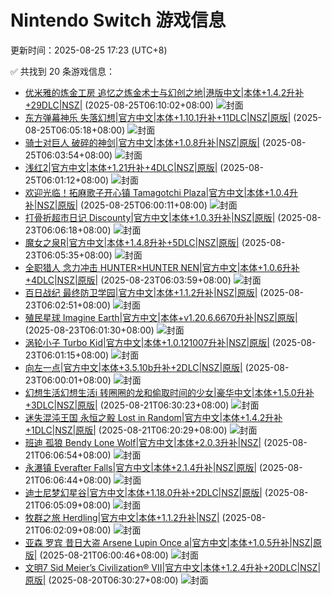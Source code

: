 # Nintendo Switch 游戏信息
更新时间：2025-08-25 17:23 (UTC+8)

✅ 共找到 20 条游戏信息：

- [优米雅的炼金工房 追忆之炼金术士与幻创之地|港版中文|本体+1.4.2升补+29DLC|NSZ|](https://www.gamer520.com/90094.html) (2025-08-25T06:10:02+08:00)
  ![封面](https://shared.cdn.queniuqe.com/store_item_assets/steam/apps/3123410/aa2b9f3d92805cc9da327a120ed6e7fc8ee3ebfa/capsule_616x353_schinese.jpg?t=1742173227)
- [东方弹幕神乐 失落幻想|官方中文|本体+1.10.1升补+11DLC|NSZ|原版|](https://www.gamer520.com/81716.html) (2025-08-25T06:05:18+08:00)
  ![封面](https://shared.cdn.queniuqe.com/store_item_assets/steam/apps/2190220/capsule_616x353_schinese.jpg?t=1707395141)
- [骑士对巨人 破碎的神剑|官方中文|本体+1.0.8升补|NSZ|原版|](https://www.gamer520.com/65705.html) (2025-08-25T06:03:54+08:00)
  ![封面](https://ig.freer.blog/2023/10/06/0a9cddf16bc92.jpg)
- [浅红2|官方中文|本体+1.21升补+4DLC|NSZ|原版|](https://www.gamer520.com/41061.html) (2025-08-25T06:01:12+08:00)
  ![封面](https://shared.cdn.queniuqe.com/store_item_assets/steam/apps/1888350/capsule_616x353.jpg?t=1684415021)
- [欢迎光临！拓麻歌子开心镇 Tamagotchi Plaza|官方中文|本体+1.0.4升补|NSZ|原版|](https://www.gamer520.com/95317.html) (2025-08-25T06:00:11+08:00)
  ![封面](https://assets.nintendo.com/image/upload/ar_16:9,c_lpad,w_1240/b_white/f_auto/q_auto/ncom/software/switch/70010000064036/7a198db51348d2dc53316d23abce7b6c4b8f2c9e528de236961bbaa5a900012e)
- [打骨折超市日记 Discounty|官方中文|本体+1.0.3升补|NSZ|原版|](https://www.gamer520.com/98322.html) (2025-08-23T06:06:18+08:00)
  ![封面](https://shared.cdn.queniuqe.com/store_item_assets/steam/apps/2274620/a957008ad222a71765cec860eae048a2bb4d472c/capsule_616x353_schinese.jpg?t=1755530959)
- [魔女之泉R|官方中文|本体+1.4.8升补+5DLC|NSZ|原版|](https://www.gamer520.com/81430.html) (2025-08-23T06:05:35+08:00)
  ![封面](https://ig.freer.blog/2023/10/30/da54722c2cedc.jpg)
- [全职猎人 念力冲击 HUNTER×HUNTER NEN|官方中文|本体+1.0.6升补+4DLC|NSZ|原版|](https://www.gamer520.com/96327.html) (2025-08-23T06:03:59+08:00)
  ![封面](https://shared.cdn.queniuqe.com/store_item_assets/steam/apps/2456420/capsule_616x353.jpg?t=1750993372)
- [百日战纪 最终防卫学园|官方中文|本体+1.1.2升补|NSZ|原版|](https://www.gamer520.com/91785.html) (2025-08-23T06:02:51+08:00)
  ![封面](https://shared.cdn.queniuqe.com/store_item_assets/steam/apps/3014080/capsule_616x353_schinese.jpg?t=1745381706)
- [殖民星球 Imagine Earth|官方中文|本体+v1.20.6.6670升补|NSZ|原版|](https://www.gamer520.com/76391.html) (2025-08-23T06:01:30+08:00)
  ![封面](https://shared.cdn.queniuqe.com/store_item_assets/steam/apps/280720/capsule_616x353.jpg?t=1715259866)
- [涡轮小子 Turbo Kid|官方中文|本体+1.0.121007升补|NSZ|原版|](https://www.gamer520.com/97328.html) (2025-08-23T06:01:15+08:00)
  ![封面](https://assets.nintendo.com/image/upload/ar_16:9,c_lpad,w_1240/b_white/f_auto/q_auto/ncom/software/switch/70010000075508/470a9f2cf50ed44f238d93e313fa51af6c12fc95afcf1c2bf030e4c106eacb29)
- [向左一点|官方中文|本体+3.5.10b升补+2DLC|NSZ|原版|](https://www.gamer520.com/45461.html) (2025-08-23T06:00:01+08:00)
  ![封面](https://shared.cdn.queniuqe.com/store_item_assets/steam/apps/1629520/capsule_616x353.jpg?t=1717513865)
- [幻想生活幻想生活i 转圈圈的龙和偷取时间的少女|豪华中文|本体+1.5.0升补+3DLC|NSZ|原版|](https://www.gamer520.com/93136.html) (2025-08-21T06:30:23+08:00)
  ![封面](https://shared.cdn.queniuqe.com/store_item_assets/steam/apps/2993780/8c825e78277a1c31186edfa875f778267d993a70/capsule_616x353_schinese.jpg?t=1749900924)
- [迷失混沌王国 永恒之骰 Lost in Random|官方中文|本体+1.4.2升补+1DLC|NSZ|原版|](https://www.gamer520.com/94389.html) (2025-08-21T06:20:29+08:00)
  ![封面](https://shared.cdn.queniuqe.com/store_item_assets/steam/apps/2564520/27fdedf1e02c032956b208fb5c8c8418c3727544/capsule_616x353.jpg?t=1749837144)
- [班迪 孤狼 Bendy Lone Wolf|官方中文|本体+2.0.3升补|NSZ|](https://www.gamer520.com/97987.html) (2025-08-21T06:06:54+08:00)
  ![封面](https://shared.cdn.queniuqe.com/store_item_assets/steam/apps/3232610/2d064eabcb173b9ee511c15b4ef01c4e00aa8092/capsule_616x353.jpg?t=1755277206)
- [永瀑镇 Everafter Falls|官方中文|本体+2.1.4升补|NSZ|原版|](https://www.gamer520.com/89369.html) (2025-08-21T06:06:44+08:00)
  ![封面](https://shared.cdn.queniuqe.com/store_item_assets/steam/apps/1416960/capsule_616x353.jpg?t=1720411463)
- [迪士尼梦幻星谷|官方中文|本体+1.18.0升补+2DLC|NSZ|原版|](https://www.gamer520.com/41011.html) (2025-08-21T06:05:09+08:00)
  ![封面](https://shared.cdn.queniuqe.com/store_item_assets/steam/apps/1401590/capsule_616x353.jpg?t=1689883856)
- [牧群之旅 Herdling|官方中文|本体+1.1.2升补|NSZ|](https://www.gamer520.com/97859.html) (2025-08-21T06:02:09+08:00)
  ![封面](https://assets.nintendo.com/image/upload/ar_16:9,c_lpad,w_1240/b_white/f_auto/q_auto/ncom/software/switch/70010000083926/84a01d075a7d4c6ab462c193593e57e43d22eb7ebdb0f23cb18e7e5c75071c9c)
- [亚森 罗宾 昔日大盗 Arsene Lupin Once a|官方中文|本体+1.0.5升补|NSZ|原版|](https://www.gamer520.com/83540.html) (2025-08-21T06:00:46+08:00)
  ![封面](https://shared.fastly.steamstatic.com/store_item_assets/steam/apps/2922980/capsule_616x353.jpg?t=1728650589)
- [文明7 Sid Meier’s Civilization® VII|官方中文|本体+1.2.4升补+20DLC|NSZ|原版|](https://www.gamer520.com/95555.html) (2025-08-20T06:30:27+08:00)
  ![封面](https://shared.cdn.queniuqe.com/store_item_assets/steam/apps/1295660/capsule_616x353.jpg?t=1738771302)
